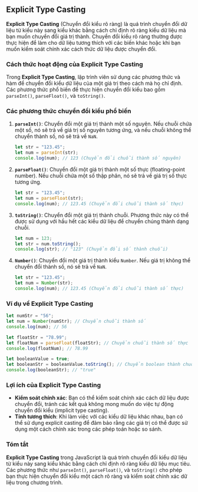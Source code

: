 ## Explicit Type Casting

**Explicit Type Casting** (Chuyển đổi kiểu rõ ràng) là quá trình chuyển đổi dữ liệu từ kiểu này sang kiểu khác bằng cách chỉ định rõ ràng kiểu dữ liệu mà bạn muốn chuyển đổi giá trị thành. Chuyển đổi kiểu rõ ràng thường được thực hiện để làm cho dữ liệu tương thích với các biến khác hoặc khi bạn muốn kiểm soát chính xác cách thức dữ liệu được chuyển đổi.

### Cách thức hoạt động của Explicit Type Casting

Trong **Explicit Type Casting**, lập trình viên sử dụng các phương thức và hàm để chuyển đổi kiểu dữ liệu của một giá trị theo cách mà họ chỉ định. Các phương thức phổ biến để thực hiện chuyển đổi kiểu bao gồm `parseInt()`, `parseFloat()`, và `toString()`.

### Các phương thức chuyển đổi kiểu phổ biến

1. **`parseInt()`**: Chuyển đổi một giá trị thành một số nguyên. Nếu chuỗi chứa một số, nó sẽ trả về giá trị số nguyên tương ứng, và nếu chuỗi không thể chuyển thành số, nó sẽ trả về `NaN`.

   ```javascript
   let str = "123.45";
   let num = parseInt(str);
   console.log(num); // 123 (Chuyển đổi chuỗi thành số nguyên)
   ```

2. **`parseFloat()`**: Chuyển đổi một giá trị thành một số thực (floating-point number). Nếu chuỗi chứa một số thập phân, nó sẽ trả về giá trị số thực tương ứng.

   ```javascript
   let str = "123.45";
   let num = parseFloat(str);
   console.log(num); // 123.45 (Chuyển đổi chuỗi thành số thực)
   ```

3. **`toString()`**: Chuyển đổi một giá trị thành chuỗi. Phương thức này có thể được sử dụng với hầu hết các kiểu dữ liệu để chuyển chúng thành dạng chuỗi.

   ```javascript
   let num = 123;
   let str = num.toString();
   console.log(str); // "123" (Chuyển đổi số thành chuỗi)
   ```

4. **`Number()`**: Chuyển đổi một giá trị thành kiểu `Number`. Nếu giá trị không thể chuyển đổi thành số, nó sẽ trả về `NaN`.

   ```javascript
   let str = "123.45";
   let num = Number(str);
   console.log(num); // 123.45 (Chuyển đổi chuỗi thành số thực)
   ```

### Ví dụ về Explicit Type Casting

```javascript
let numStr = "56";
let num = Number(numStr); // Chuyển chuỗi thành số
console.log(num); // 56

let floatStr = "78.99";
let floatNum = parseFloat(floatStr); // Chuyển chuỗi thành số thực
console.log(floatNum); // 78.99

let booleanValue = true;
let booleanStr = booleanValue.toString(); // Chuyển boolean thành chuỗi
console.log(booleanStr); // "true"
```

### Lợi ích của Explicit Type Casting

- **Kiểm soát chính xác**: Bạn có thể kiểm soát chính xác cách dữ liệu được chuyển đổi, tránh các kết quả không mong muốn do việc tự động chuyển đổi kiểu (implicit type casting).
- **Tính tương thích**: Khi làm việc với các kiểu dữ liệu khác nhau, bạn có thể sử dụng explicit casting để đảm bảo rằng các giá trị có thể được sử dụng một cách chính xác trong các phép toán hoặc so sánh.

### Tóm tắt

**Explicit Type Casting** trong JavaScript là quá trình chuyển đổi kiểu dữ liệu từ kiểu này sang kiểu khác bằng cách chỉ định rõ ràng kiểu dữ liệu mục tiêu. Các phương thức như `parseInt()`, `parseFloat()`, và `toString()` cho phép bạn thực hiện chuyển đổi kiểu một cách rõ ràng và kiểm soát chính xác dữ liệu trong chương trình.